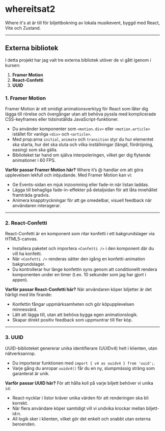 # whereitsat2

Where it's at är till för biljettbokning av lokala musikevent, byggd med React, Vite och Zustand.

---

## Externa bibliotek

I detta projekt har jag valt tre externa bibliotek utöver de vi gått igenom i kursen:

1. **Framer Motion**  
2. **React-Confetti**  
3. **UUID**  


### 1. Framer Motion

Framer Motion är ett smidigt animationsverktyg för React som låter dig lägga till rörelse och övergångar utan att behöva pyssla med komplicerade CSS-keyframes eller tidsinställda JavaScript-funktioner.

* Du använder komponenter som `<motion.div>` eller `<motion.article>` istället för vanliga `<div>` och `<article>`.
* Med prop\:arna `initial`, `animate` och `transition` styr du hur elementet ska starta, hur det ska sluta och vilka inställningar (längd, fördröjning, easing) som ska gälla.
* Biblioteket tar hand om själva interpoleringen, vilket ger dig flytande animationer i 60 FPS.

**Varför passar Framer Motion här?**
Where it’s @ handlar om att göra upplevelsen lekfull och inbjudande. Med Framer Motion kan vi:

* Ge Events-sidan en mjuk inzoomning eller fade-in när listan laddas.
* Lägga till behagliga fade-in-effekter på detaljsidan för att låta innehållet framträda gradvis.
* Animera knapptryckningar för att ge omedelbar, visuell feedback när användaren interagerar.

---

### 2. React-Confetti

React-Confetti är en komponent som ritar konfetti i ett bakgrundslager via HTML5-canvas.

* Installera paketet och importera `<Confetti />` i den komponent där du vill ha konfetti.
* När `<Confetti />` renderas sätter den igång en konfetti-animation bakgrundslager.
* Du kontrollerar hur länge konfettin syns genom att conditionellt rendera komponenten under en timer (t.ex. 10 sekunder som jag har gjort i appen).

**Varför passar React-Confetti här?**
När användaren köper biljetter är det härligt med lite firande:

* Konfettin fångar uppmärksamheten och gör köpupplevelsen minnesvärd.
* Lätt att lägga till, utan att behöva bygga egen animationslogik.
* Skapar direkt positiv feedback som uppmuntrar till fler köp.

---

### 3. UUID

UUID-biblioteket genererar unika identifierare (UUIDv4) helt i klienten, utan nätverksanrop.

* Du importerar funktionen med `import { v4 as uuidv4 } from 'uuid';`.
* Varje gång du anropar `uuidv4()` får du en ny, slumpmässig sträng som garanterat är unik.

**Varför passar UUID här?**
För att hålla koll på varje biljett behöver vi unika `id`:

* React-nycklar i listor kräver unika värden för att renderingen ska bli korrekt.
* När flera användare köper samtidigt vill vi undvika krockar mellan biljett-id\:n.
* All logik sker i klienten, vilket gör det enkelt och snabbt utan externa beroenden.
